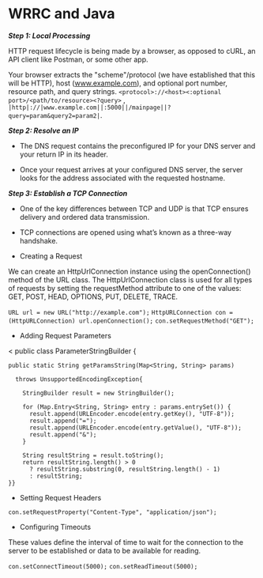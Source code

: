 #  WRRC and Java

***Step 1: Local Processing***

HTTP request lifecycle is being made by a browser, as opposed to cURL, an API client like Postman, or some other app.

Your browser extracts the "scheme"/protocol (we have established
that this will be HTTP), host (www.example.com), and optional port number, resource path, and query strings. `<protocol>://<host><:optional port>/<path/to/resource><?query>` , `|http|://|www.example.com||:5000||/mainpage||?query=param&query2=param2|`.

***Step 2: Resolve an IP***

- The DNS request contains the preconfigured IP for your DNS server and your return IP in its header. 

- Once your request arrives at your configured DNS server, the server looks for the address associated with the requested hostname.

***Step 3: Establish a TCP Connection***

- One of the key differences between TCP and UDP is that TCP ensures delivery and ordered data transmission.

- TCP connections are opened using what’s known as a three-way handshake.  


* Creating a Request

We can create an HttpUrlConnection instance using the openConnection() method of the URL class. The HttpUrlConnection class is used for all types of requests by setting the requestMethod attribute to one of the values: GET, POST, HEAD, OPTIONS, PUT, DELETE, TRACE.

`URL url = new URL("http://example.com");` 
`HttpURLConnection con = (HttpURLConnection) url.openConnection();`
`con.setRequestMethod("GET");`

* Adding Request Parameters

< 
   public class ParameterStringBuilder {

    public static String getParamsString(Map<String, String> params) 

      throws UnsupportedEncodingException{

        StringBuilder result = new StringBuilder();

        for (Map.Entry<String, String> entry : params.entrySet()) {
          result.append(URLEncoder.encode(entry.getKey(), "UTF-8"));
          result.append("=");
          result.append(URLEncoder.encode(entry.getValue(), "UTF-8"));
          result.append("&");
        }

        String resultString = result.toString();
        return resultString.length() > 0
          ? resultString.substring(0, resultString.length() - 1)
          : resultString;
    }}
>

* Setting Request Headers

`con.setRequestProperty("Content-Type", "application/json");`

* Configuring Timeouts

These values define the interval of time to wait for the connection to the server to be established or data to be available for reading.

`con.setConnectTimeout(5000);`
`con.setReadTimeout(5000);`

